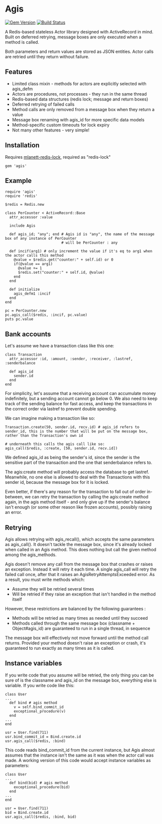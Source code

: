 Agis
====

[![Gem Version](https://badge.fury.io/rb/agis.svg)](http://badge.fury.io/rb/agis)
[![Build Status](https://travis-ci.org/gert7/agis.svg)](https://travis-ci.org/gert7/agis)

A Redis-based stateless Actor library designed with ActiveRecord in mind. Built on deferred retrying, message boxes are only executed when a method is called.

Both parameters and return values are stored as JSON entities. Actor calls are retried until they return without failure.

Features
--------

- Limited class mixin - methods for actors are explicitly selected with agis_defm
- Actors are procedures, not processes - they run in the same thread
- Redis-based data structures (redis lock; message and return boxes)
- Deferred retrying of failed calls
- Method calls are only removed from a message box when they return a value
- Message box renaming with agis_id for more specific data models
- Method-specific custom timeouts for lock expiry
- Not many other features - very simple!

Installation
------------

Requires [mlanett-redis-lock](http://www.github.com/mlanett/redis-lock), required as "redis-lock"

    gem 'agis'

Example
-------

    require 'agis'
    require 'redis'
    
    $redis = Redis.new
    
    class PerCounter < ActiveRecord::Base
      attr_accessor :value
      
      include Agis
      
      def agis_id; "any"; end # Agis id is "any", the name of the message box of any instance of PerCounter
                              # will be PerCounter : any
      
      def incif(arg1) # only increment the value if it's eq to arg1 when the actor calls this method
        @value = $redis.get("counter:" + self.id) or 0
        if(@value == arg1)
          @value += 1
          $redis.set("counter:" + self.id, @value)
        end
      end
      
      def initialize
        agis_defm1 :incif 
      end
    end
    
    pc = PerCounter.new
    pc.agis_call($redis, :incif, pc.value)
    puts pc.value

Bank accounts
-------------

Let's assume we have a transaction class like this one:

    class Transaction
      attr_accessor :id, :amount, :sender, :receiver, :lastref, :senderbalance
      
      def agis_id
        sender.id
      end
    end

For simplicity, let's assume that a receiving account can accumulate money indefinitely, but a sending account cannot go below 0. We also need to keep track of the sending balance for fast access, and keep the transactions in the correct order via lastref to prevent double spending.

We can imagine making a transaction like so:

    Transaction.create(50, sender.id, recv.id) # agis_id refers to sender_id, this is the number that will be put on the message box, rather than the Transaction's own id
    
    # underneath this calls the agis call like so:
    agis_call($redis, :create, [50, sender.id, recv.id])

We defined agis_id as being the sender's id, since the sender is the sensitive part of the transaction and the one that senderbalance refers to.

The agis:create method will probably access the database to get lastref. Meanwhile, no one else is allowed to deal with the Transactions with this sender id, because the message box for it is locked.

Even better, if there's any reason for the transaction to fall out of order in-between, we can retry the transaction by calling the agis:create method again, in the agis method itself - and only give up if the sender's balance isn't enough (or some other reason like frozen accounts), possibly raising an error.

Retrying
--------

Agis allows retrying with agis_recall(), which accepts the same parameters as agis_call(). It doesn't tackle the message box, since it's already locked when called in an Agis method. This does nothing but call the given method among the agis_methods.

Agis doesn't remove any call from the message box that crashes or raises an exception. Instead it will retry it each time. A single agis_call will retry the failed call once, after that it raises an AgisRetryAttemptsExceeded error. As a result, you must write methods which:

- Assume they will be retried several times
- Will be retried if they raise an exception that isn't handled in the method itself

However, these restrictions are balanced by the following guarantees :

- Methods will be retried as many times as needed until they succeed
- Methods called through the same message box (classname + Object#agis_id) are guaranteed to run in a single thread, in sequence

The message box will effectively not move forward until the method call returns. Provided your method doesn't raise an exception or crash, it's guaranteed to run exactly as many times as it is called.

Instance variables
------------------

If you write code that you assume will be retried, the only thing you can be sure of is the classname and agis_id on the message box, everything else is variable. If you write code like this:

    class User
    ...
      def bind # agis method
        v = self.bind_commit_id
        exceptional_procedure(v)
      end
    ...
    end
    
    usr = User.find(711)
    usr.bind_commit_id = Bind.create.id
    usr.agis_call($redis, :bind)

This code reads bind_commit_id from the current instance, but Agis almost assumes that the instance isn't the same as it was when the actor call was made. A working version of this code would accept instance variables as parameters:

    class User
    ...
      def bind(bid) # agis method
        exceptional_procedure(bid)
      end
    ...
    end
    
    usr = User.find(711)
    bid = Bind.create.id
    usr.agis_call($redis, :bind, bid)

